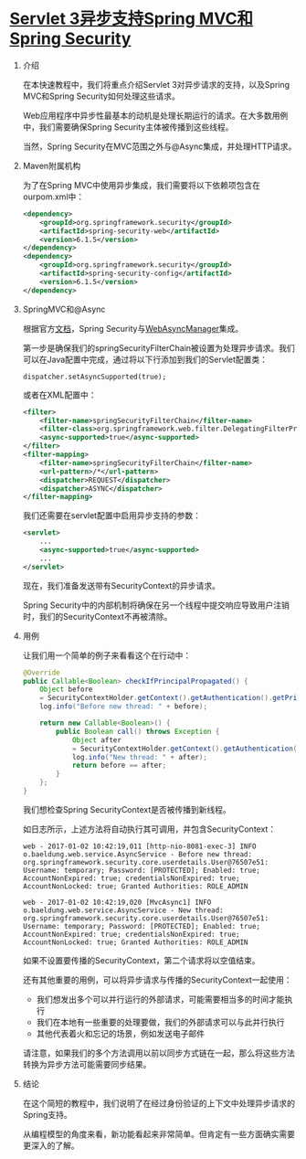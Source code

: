 # [Servlet 3异步支持Spring MVC和Spring Security](https://www.baeldung.com/spring-mvc-async-security)

1. 介绍

    在本快速教程中，我们将重点介绍Servlet 3对异步请求的支持，以及Spring MVC和Spring Security如何处理这些请求。

    Web应用程序中异步性最基本的动机是处理长期运行的请求。在大多数用例中，我们需要确保Spring Security主体被传播到这些线程。

    当然，Spring Security在MVC范围之外与@Async集成，并处理HTTP请求。

2. Maven附属机构

    为了在Spring MVC中使用异步集成，我们需要将以下依赖项包含在ourpom.xml中：

    ```xml
    <dependency>
        <groupId>org.springframework.security</groupId>
        <artifactId>spring-security-web</artifactId>
        <version>6.1.5</version>
    </dependency>
    <dependency>
        <groupId>org.springframework.security</groupId>
        <artifactId>spring-security-config</artifactId>
        <version>6.1.5</version>
    </dependency>
    ```

3. SpringMVC和@Async

    根据官方[文档](https://spring.io/blog/2012/12/17/spring-security-3-2-m1-highlights-servlet-3-api-support/#servlet3-async)，Spring Security与[WebAsyncManager](http://static.springsource.org/spring/docs/current/javadoc-api/org/springframework/web/context/request/async/WebAsyncManager.html)集成。

    第一步是确保我们的springSecurityFilterChain被设置为处理异步请求。我们可以在Java配置中完成，通过将以下行添加到我们的Servlet配置类：

    `dispatcher.setAsyncSupported(true);`

    或者在XML配置中：

    ```xml
    <filter>
        <filter-name>springSecurityFilterChain</filter-name>
        <filter-class>org.springframework.web.filter.DelegatingFilterProxy</filter-class>
        <async-supported>true</async-supported>
    </filter>
    <filter-mapping>
        <filter-name>springSecurityFilterChain</filter-name>
        <url-pattern>/*</url-pattern>
        <dispatcher>REQUEST</dispatcher>
        <dispatcher>ASYNC</dispatcher>
    </filter-mapping>
    ```

    我们还需要在servlet配置中启用异步支持的参数：

    ```xml
    <servlet>
        ...
        <async-supported>true</async-supported>
        ...
    </servlet>
    ```

    现在，我们准备发送带有SecurityContext的异步请求。

    Spring Security中的内部机制将确保在另一个线程中提交响应导致用户注销时，我们的SecurityContext不再被清除。

4. 用例

    让我们用一个简单的例子来看看这个在行动中：

    ```java
    @Override
    public Callable<Boolean> checkIfPrincipalPropagated() {
        Object before 
        = SecurityContextHolder.getContext().getAuthentication().getPrincipal();
        log.info("Before new thread: " + before);

        return new Callable<Boolean>() {
            public Boolean call() throws Exception {
                Object after 
                = SecurityContextHolder.getContext().getAuthentication().getPrincipal();
                log.info("New thread: " + after);
                return before == after;
            }
        };
    }
    ```

    我们想检查Spring SecurityContext是否被传播到新线程。

    如日志所示，上述方法将自动执行其可调用，并包含SecurityContext：

    ```log
    web - 2017-01-02 10:42:19,011 [http-nio-8081-exec-3] INFO
    o.baeldung.web.service.AsyncService - Before new thread:
    org.springframework.security.core.userdetails.User@76507e51:
    Username: temporary; Password: [PROTECTED]; Enabled: true;
    AccountNonExpired: true; credentialsNonExpired: true;
    AccountNonLocked: true; Granted Authorities: ROLE_ADMIN

    web - 2017-01-02 10:42:19,020 [MvcAsync1] INFO
    o.baeldung.web.service.AsyncService - New thread:
    org.springframework.security.core.userdetails.User@76507e51:
    Username: temporary; Password: [PROTECTED]; Enabled: true;
    AccountNonExpired: true; credentialsNonExpired: true;
    AccountNonLocked: true; Granted Authorities: ROLE_ADMIN
    ```

    如果不设置要传播的SecurityContext，第二个请求将以空值结束。

    还有其他重要的用例，可以将异步请求与传播的SecurityContext一起使用：

    - 我们想发出多个可以并行运行的外部请求，可能需要相当多的时间才能执行
    - 我们在本地有一些重要的处理要做，我们的外部请求可以与此并行执行
    - 其他代表着火和忘记的场景，例如发送电子邮件

    请注意，如果我们的多个方法调用以前以同步方式链在一起，那么将这些方法转换为异步方法可能需要同步结果。

5. 结论

    在这个简短的教程中，我们说明了在经过身份验证的上下文中处理异步请求的Spring支持。

    从编程模型的角度来看，新功能看起来非常简单。但肯定有一些方面确实需要更深入的了解。
